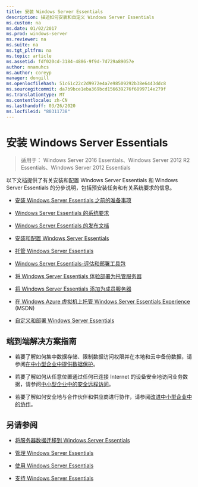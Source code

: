 ```yaml
---
title: 安装 Windows Server Essentials
description: 描述如何安装和自定义 Windows Server Essentials
ms.custom: na
ms.date: 01/02/2017
ms.prod: windows-server
ms.reviewer: na
ms.suite: na
ms.tgt_pltfrm: na
ms.topic: article
ms.assetid: fdf020cd-3184-4886-9f9d-7d729a89057e
author: nnamuhcs
ms.author: coreyp
manager: dongill
ms.openlocfilehash: 51c61c22c2d9972e4a7e98509292b38e6443ddc8
ms.sourcegitcommit: da7b9bce1eba369bcd156639276f6899714e279f
ms.translationtype: MT
ms.contentlocale: zh-CN
ms.lasthandoff: 03/26/2020
ms.locfileid: "80311738"
---
```

# <a name="install-windows-server-essentials"></a>安装 Windows Server Essentials

>适用于： Windows Server 2016 Essentials、Windows Server 2012 R2 Essentials、Windows Server 2012 Essentials

以下文档提供了有关安装和配置 Windows Server Essentials 和 Windows Server Essentials 的分步说明，包括预安装任务和有关系统要求的信息。   
  
-   [安装 Windows Server Essentials 之前的准备事项](Before-You-Install-Windows-Server-Essentials.md)  
  
-   [Windows Server Essentials 的系统要求](../get-started/system-requirements.md)  
  
-   [Windows Server Essentials 的发布文档](../get-started/release-notes.md)  
  
-   [安装和配置 Windows Server Essentials](Install-and-Configure-Windows-Server-Essentials.md)  
  
-   [托管 Windows Server Essentials](Hosted-Windows-Server-Essentials.md)  
  
-   [Windows Server Essentials-评估和部署工具包](Assessment-and-Deployment-Kit-for-Windows-Server-Essentials.md)  
 
-   [将 Windows Server Essentials 体验部署为托管服务器](Deploy-Windows-Server-Essentials-Experience-as-a-Hosted-Server.md)  
  
-   [将 Windows Server Essentials 添加为成员服务器](Add-Windows-Server-Essentials-as-a-Member-Server.md)  
  
-   [在 Windows Azure 虚拟机上托管 Windows Server Essentials Experience](https://msdn.microsoft.com/library/dn520828.aspx) (MSDN)  
  
-   [自定义和部署 Windows Server Essentials](Customize-and-Deploy-Windows-Server-Essentials.md)  

  
## <a name="end-to-end-solution-guides"></a>端到端解决方案指南  
  
-    若要了解如何集中数据存储、限制数据访问权限并在本地和云中备份数据，请参阅[在中小型企业中提供数据保护](https://technet.microsoft.com/library/dn582043.aspx)。  
  
-    若要了解如何从任意位置通过任何已连接 Internet 的设备安全地访问业务数据，请参阅[中小型企业中的安全远程访问](https://technet.microsoft.com/library/dn629457.aspx)。  
  
-    若要了解如何安全地与合作伙伴和供应商进行协作，请参阅[改进中小型企业中的协作](https://technet.microsoft.com/library/dn747893.aspx)。  
  
## <a name="see-also"></a>另请参阅  
    
  
-   [将服务器数据迁移到 Windows Server Essentials](../migrate/Migrate-Server-Data-to-Windows-Server-Essentials.md)  
  
-   [管理 Windows Server Essentials](../manage/Manage-Windows-Server-Essentials.md)  
  
-   [使用 Windows Server Essentials](../use/Use-Windows-Server-Essentials.md)  
  
-   [支持 Windows Server Essentials](../support/Support-Windows-Server-Essentials.md)
